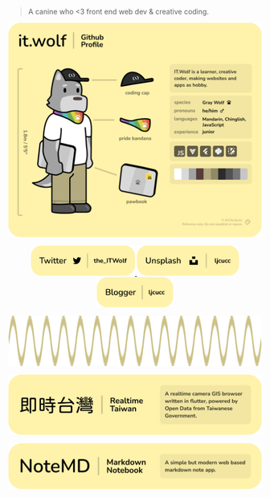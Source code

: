 > A canine who <3 front end web dev & creative coding.

<img src="assets/intro.webp"/>

<p>
  <div align="center">
    <a href="https://twitter.com/the_ITWolf"> <img height="60px" src="assets/twitter.png"/> </a>
    <a href="https://unsplash.com/@ljcucc"> <img height="60px" src="assets/unsplash.png"/> </a>
    <a href="https://ljcucc.blogspot.com"> <img height="60px" src="assets/blogger.png"/> </a>
  </div>
</p>

<img src="assets/div.svg" height="100px"/>

<div align="center">
  <p><a href="https://realtime-taiwan.ljcu.cc"> <img width="600px" src="assets/project-rttw.webp"/> </a></p>
  <p><a href="https://notes.ljcu.cc"> <img width="600px" src="assets/project-notemd.webp"/> </a></p>
</div>
<!--
Easter eggs:

### State of me

[![ljcucc's GitHub stats](https://github-readme-stats.vercel.app/api?username=ljcucc)](https://github.com/anuraghazra/github-readme-stats)

[![Top Langs](https://github-readme-stats.vercel.app/api/top-langs/?username=ljcucc&layout=compact)](https://github.com/anuraghazra/github-readme-stats)

**ljcucc/ljcucc** is a ✨ _special_ ✨ repository because its `README.md` (this file) appears on your GitHub profile.

Here are some ideas to get you started:

- 🔭 I’m currently working on ...
- 🌱 I’m currently learning ...
- 👯 I’m looking to collaborate on ...
- 🤔 I’m looking for help with ...
- 💬 Ask me about ...
- 📫 How to reach me: ...
- 😄 Pronouns: ...
- ⚡ Fun fact: ...
-->
